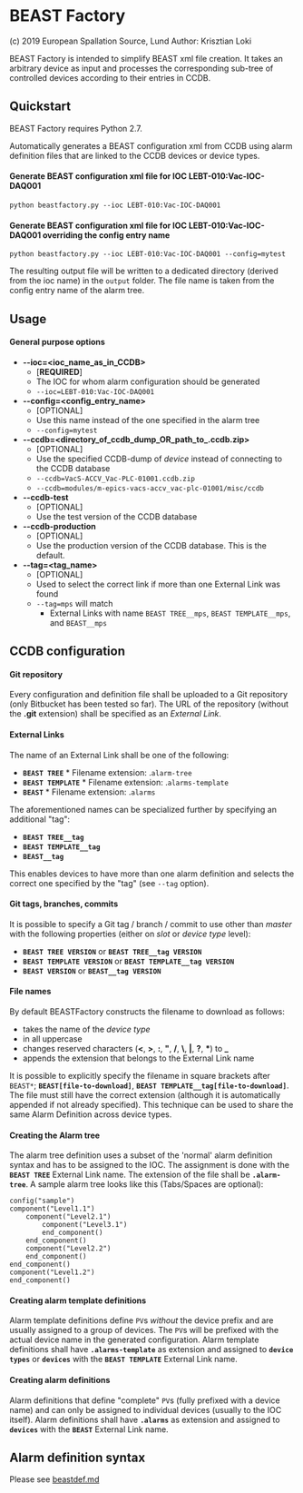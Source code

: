 # BEAST Factory
(c) 2019 European Spallation Source, Lund
Author: Krisztian Loki

BEAST Factory is intended to simplify BEAST xml file creation.
It takes an arbitrary device as input and processes the corresponding sub-tree of controlled devices according to their entries in CCDB.

## Quickstart

BEAST Factory requires Python 2.7.

Automatically generates a BEAST configuration xml from CCDB using alarm definition files that are linked to the CCDB devices or device types.

#### Generate BEAST configuration xml file for IOC LEBT-010:Vac-IOC-DAQ001
`python beastfactory.py --ioc LEBT-010:Vac-IOC-DAQ001`

#### Generate BEAST configuration xml file for IOC LEBT-010:Vac-IOC-DAQ001 overriding the config entry name
`python beastfactory.py --ioc LEBT-010:Vac-IOC-DAQ001 --config=mytest`


The resulting output file will be written to a dedicated directory \(derived from the ioc name\) in the `output` folder. The file name is taken from the config entry name of the alarm tree.

## Usage

#### General purpose options

*   **--ioc=<ioc_name_as_in_CCDB>**
    *   \[**REQUIRED**\]
    *   The IOC for whom alarm configuration should be generated
    *   `--ioc=LEBT-010:Vac-IOC-DAQ001`
*   **--config=<config_entry_name>**
    *   \[OPTIONAL\]
    *   Use this name instead of the one specified in the alarm tree
    *   `--config=mytest`
*   **--ccdb=<directory_of_ccdb_dump_OR_path_to_.ccdb.zip>**
    *   \[OPTIONAL\]
    *   Use the specified CCDB-dump of _device_ instead of connecting to the CCDB database
    *   `--ccdb=VacS-ACCV_Vac-PLC-01001.ccdb.zip`
    *   `--ccdb=modules/m-epics-vacs-accv_vac-plc-01001/misc/ccdb`
*   **--ccdb-test**
    *   \[OPTIONAL\]
    *   Use the test version of the CCDB database
*   **--ccdb-production**
    *   \[OPTIONAL\]
    *   Use the production version of the CCDB database. This is the default.
*   **--tag=<tag_name>**
    *   \[OPTIONAL\]
    *   Used to select the correct link if more than one External Link was found
    *   `--tag=mps` will match
        *    External Links with name `BEAST TREE__mps`, `BEAST TEMPLATE__mps`, and `BEAST__mps`

## CCDB configuration

#### Git repository

Every configuration and definition file shall be uploaded to a Git repository (only Bitbucket has been tested so far). The URL of the repository (without the **.git** extension) shall be specified as an _External Link_.

#### External Links

The name of an External Link shall be one of the following:

*    **`BEAST TREE`**
    *   Filename extension: .`alarm-tree`
*    **`BEAST TEMPLATE`**
    *   Filename extension: .`alarms-template`
*    **`BEAST`**
    *   Filename extension: .`alarms`

The aforementioned names can be specialized further by specifying an additional "tag":

*    **`BEAST TREE__tag`**
*    **`BEAST TEMPLATE__tag`**
*    **`BEAST__tag`**

This enables devices to have more than one alarm definition and selects the correct one specified by the "tag" (see `--tag` option).

#### Git tags, branches, commits

It is possible to specify a Git tag / branch / commit to use other than _master_ with the following properties (either on _slot_ or _device type_ level):

*    **`BEAST TREE VERSION`** or **`BEAST TREE__tag VERSION`**
*    **`BEAST TEMPLATE VERSION`** or **`BEAST TEMPLATE__tag VERSION`**
*    **`BEAST VERSION`** or **`BEAST__tag VERSION`**

#### File names

By default BEASTFactory constructs the filename to download as follows:

*    takes the name of the _device type_
*    in all uppercase
*    changes reserved characters (**<**, **>**, **:**, **"**, **/**, **\\**, **|**, **?**, **\***) to **_**
*    appends the extension that belongs to the External Link name

It is possible to explicitly specify the filename in square brackets after `BEAST*`; **`BEAST[file-to-download]`**, **`BEAST TEMPLATE__tag[file-to-download]`**. The file must still have the correct extension (although it is automatically appended if not already specified). This technique can be used to share the same Alarm Definition across device types.

#### Creating the Alarm tree

The alarm tree definition uses a subset of the 'normal' alarm definition syntax and has to be assigned to the IOC. The assignment is done with the **`BEAST TREE`** External Link name. The extension of the file shall be **`.alarm-tree`**. A sample alarm tree looks like this (Tabs/Spaces are optional):
```
config("sample")
component("Level1.1")
	component("Level2.1")
		component("Level3.1")
		end_component()
	end_component()
	component("Level2.2")
	end_component()
end_component()
component("Level1.2")
end_component()
```

#### Creating alarm template definitions

Alarm template definitions define `PV`s _without_ the device prefix and are usually assigned to a group of devices. The `PV`s will be prefixed with the actual device name in the generated configuration. Alarm template definitions shall have **`.alarms-template`** as extension and assigned to **`device types`** or **`devices`** with the **`BEAST TEMPLATE`** External Link name.

#### Creating alarm definitions

Alarm definitions that define "complete" `PV`s (fully prefixed with a device name) and can only be assigned to individual devices (usually to the IOC itself). Alarm definitions shall have **`.alarms`** as extension and assigned to **`devices`** with the **`BEAST`** External Link name.

## Alarm definition syntax

Please see [beastdef.md](beastdef.md)
